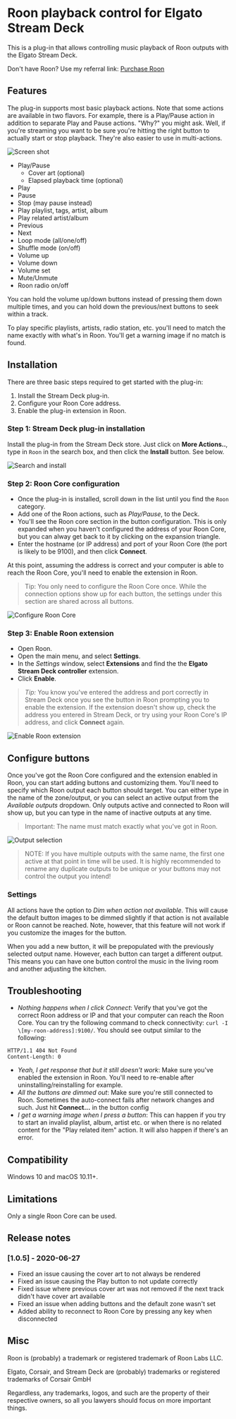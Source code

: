 # Roon playback control for Elgato Stream Deck
This is a plug-in that allows controlling music playback of Roon outputs with the Elgato Stream Deck.

Don't have Roon? Use my referral link: [Purchase Roon](https://roonlabs.com/r/flf4BxfNwEagR1t5ZBqYUA)

## Features
The plug-in supports most basic playback actions. Note that some actions are available in two flavors. For example, there is a Play/Pause action in addition to separate Play and Pause actions. "Why?" you might ask. Well, if you're streaming you want to be sure you're hitting the right button to actually start or stop playback. They're also easier to use in multi-actions.

![Screen shot](images/screenshot.png)

- Play/Pause
  - Cover art (optional)
  - Elapsed playback time (optional)
- Play
- Pause
- Stop (may pause instead)
- Play playlist, tags, artist, album
- Play related artist/album
- Previous
- Next
- Loop mode (all/one/off)
- Shuffle mode (on/off)
- Volume up
- Volume down
- Volume set
- Mute/Unmute
- Roon radio on/off

You can hold the volume up/down buttons instead of pressing them down multiple times, and you can hold down the previous/next buttons to seek within a track.

To play specific playlists, artists, radio station, etc. you'll need to match the name exactly with what's in Roon. You'll get a warning image if no match is found.

## Installation
There are three basic steps required to get started with the plug-in:
1. Install the Stream Deck plug-in.
2. Configure your Roon Core address.
3. Enable the plug-in extension in Roon.

### Step 1: Stream Deck plug-in installation
Install the plug-in from the Stream Deck store. Just click on **More Actions..**, type in `Roon` in the search box, and then click the **Install** button. See below.

![Search and install](images/search-install.png)

### Step 2: Roon Core configuration
- Once the plug-in is installed, scroll down in the list until you find the `Roon` category.
- Add one of the Roon actions, such as _Play/Pause_, to the Deck.
- You'll see the Roon core section in the button configuration. This is only expanded when you haven't configured the address of your Roon Core, but you can alway get back to it by clicking on the expansion triangle.
- Enter the hostname (or IP address) and port of your Roon Core (the port is likely to be 9100), and then click **Connect**.

At this point, assuming the address is correct and your computer is able to reach the Roon Core, you'll need to enable the extension in Roon.

> Tip: You only need to configure the Roon Core once. While the connection options show up for each button, the settings under this section are shared across all buttons.

![Configure Roon Core](images/configure-roon-core.png)

### Step 3: Enable Roon extension
- Open Roon.
- Open the main menu, and select **Settings**.
- In the _Settings_ window, select **Extensions** and find the the **Elgato Stream Deck controller** extension.
- Click **Enable**.

> _Tip:_ You know you've entered the address and port correctly in Stream Deck once you see the button in Roon prompting you to enable the extension. If the extension doesn't show up, check the address you entered in Stream Deck, or try using your Roon Core's IP address, and click **Connect** again.

![Enable Roon extension](images/enable-roon-extension.png)

## Configure buttons
Once you've got the Roon Core configured and the extension enabled in Roon, you can start adding buttons and customizing them. You'll need to specify which Roon output each button should target. You can either type in the name of the zone/output, or you can select an active output from the _Available outputs_ dropdown. Only outputs active and connected to Roon will show up, but you can type in the name of inactive outputs at any time.

> Important: The name must match exactly what you've got in Roon.

![Output selection](images/output-selection.png)

> NOTE: If you have multiple outputs with the same name, the first one active at that point in time will be used. It is highly recommended to rename any duplicate outputs to be unique or your buttons may not control the output you intend!

### Settings
All actions have the option to _Dim when action not available_. This will cause the default button images to be dimmed slightly if that action is not available or Roon cannot be reached. Note, however, that this feature will not work if you customize the images for the button.

When you add a new button, it will be prepopulated with the previously selected output name. However, each button can target a different output. This means you can have one button control the music in the living room and another adjusting the kitchen.

## Troubleshooting
- *Nothing happens when I click _Connect_*: Verify that you've got the correct Roon address or IP and that your computer can reach the Roon Core. You can try the following command to check connectivity: `curl -I \[my-roon-address]:9100/`. You should see output similar to the following:
```
HTTP/1.1 404 Not Found
Content-Length: 0
```
- *Yeah, I get response that but it still doesn't work*: Make sure you've enabled the extension in Roon. You'll need to re-enable after uninstalling/reinstalling for example.
- *All the buttons are dimmed out*: Make sure you're still connected to Roon. Sometimes the auto-connect fails after network changes and such. Just hit **Connect...** in the button config
- *I get a warning image when I press a button*: This can happen if you try to start an invalid playlist, album, artist etc. or when there is no related content for the "Play related item" action. It will also happen if there's an error.

## Compatibility
Windows 10 and macOS 10.11+.

## Limitations
Only a single Roon Core can be used.

## Release notes

### [1.0.5] - 2020-06-27
* Fixed an issue causing the cover art to not always be rendered
* Fixed an issue causing the Play button to not update correctly
* Fixed issue where previous cover art was not removed if the next track didn't have cover art available
* Fixed an issue when adding buttons and the default zone wasn't set
* Added ability to reconnect to Roon Core by pressing any key when disconnected

## Misc
Roon is (probably) a trademark or registered trademark of Roon Labs LLC.

Elgato, Corsair, and Stream Deck are (probably) trademarks or registered trademarks of Corsair GmbH

Regardless, any trademarks, logos, and such are the property of their respective owners, so all you lawyers should focus on more important things.

